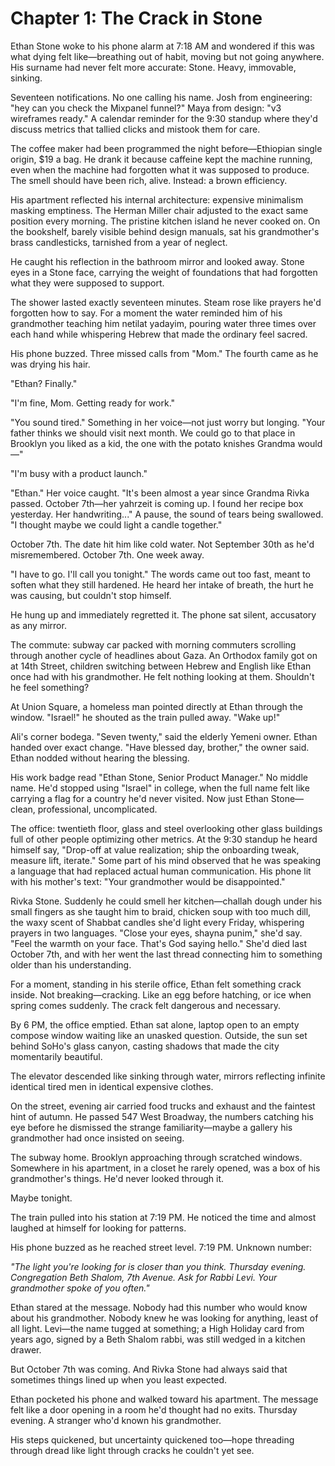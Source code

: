 # Chapter 1: The Crack in Stone

Ethan Stone woke to his phone alarm at 7:18 AM and wondered if this was what dying felt like—breathing out of habit, moving but not going anywhere. His surname had never felt more accurate: Stone. Heavy, immovable, sinking.

Seventeen notifications. No one calling his name. Josh from engineering: "hey can you check the Mixpanel funnel?" Maya from design: "v3 wireframes ready." A calendar reminder for the 9:30 standup where they'd discuss metrics that tallied clicks and mistook them for care.

The coffee maker had been programmed the night before—Ethiopian single origin, $19 a bag. He drank it because caffeine kept the machine running, even when the machine had forgotten what it was supposed to produce. The smell should have been rich, alive. Instead: a brown efficiency.

His apartment reflected his internal architecture: expensive minimalism masking emptiness. The Herman Miller chair adjusted to the exact same position every morning. The pristine kitchen island he never cooked on. On the bookshelf, barely visible behind design manuals, sat his grandmother's brass candlesticks, tarnished from a year of neglect.

He caught his reflection in the bathroom mirror and looked away. Stone eyes in a Stone face, carrying the weight of foundations that had forgotten what they were supposed to support.

The shower lasted exactly seventeen minutes. Steam rose like prayers he'd forgotten how to say. For a moment the water reminded him of his grandmother teaching him netilat yadayim, pouring water three times over each hand while whispering Hebrew that made the ordinary feel sacred.

His phone buzzed. Three missed calls from "Mom." The fourth came as he was drying his hair.

"Ethan? Finally."

"I'm fine, Mom. Getting ready for work."

"You sound tired." Something in her voice—not just worry but longing. "Your father thinks we should visit next month. We could go to that place in Brooklyn you liked as a kid, the one with the potato knishes Grandma would—"

"I'm busy with a product launch."

"Ethan." Her voice caught. "It's been almost a year since Grandma Rivka passed. October 7th—her yahrzeit is coming up. I found her recipe box yesterday. Her handwriting..." A pause, the sound of tears being swallowed. "I thought maybe we could light a candle together."

October 7th. The date hit him like cold water. Not September 30th as he'd misremembered. October 7th. One week away.

"I have to go. I'll call you tonight." The words came out too fast, meant to soften what they still hardened. He heard her intake of breath, the hurt he was causing, but couldn't stop himself.

He hung up and immediately regretted it. The phone sat silent, accusatory as any mirror.

The commute: subway car packed with morning commuters scrolling through another cycle of headlines about Gaza. An Orthodox family got on at 14th Street, children switching between Hebrew and English like Ethan once had with his grandmother. He felt nothing looking at them. Shouldn't he feel something?

At Union Square, a homeless man pointed directly at Ethan through the window. "Israel!" he shouted as the train pulled away. "Wake up!"

Ali's corner bodega. "Seven twenty," said the elderly Yemeni owner. Ethan handed over exact change. "Have blessed day, brother," the owner said. Ethan nodded without hearing the blessing.

His work badge read "Ethan Stone, Senior Product Manager." No middle name. He'd stopped using "Israel" in college, when the full name felt like carrying a flag for a country he'd never visited. Now just Ethan Stone—clean, professional, uncomplicated.

The office: twentieth floor, glass and steel overlooking other glass buildings full of other people optimizing other metrics. At the 9:30 standup he heard himself say, "Drop-off at value realization; ship the onboarding tweak, measure lift, iterate." Some part of his mind observed that he was speaking a language that had replaced actual human communication. His phone lit with his mother's text: "Your grandmother would be disappointed."

Rivka Stone. Suddenly he could smell her kitchen—challah dough under his small fingers as she taught him to braid, chicken soup with too much dill, the waxy scent of Shabbat candles she'd light every Friday, whispering prayers in two languages. "Close your eyes, shayna punim," she'd say. "Feel the warmth on your face. That's God saying hello." She'd died last October 7th, and with her went the last thread connecting him to something older than his understanding.

For a moment, standing in his sterile office, Ethan felt something crack inside. Not breaking—cracking. Like an egg before hatching, or ice when spring comes suddenly. The crack felt dangerous and necessary.

By 6 PM, the office emptied. Ethan sat alone, laptop open to an empty compose window waiting like an unasked question. Outside, the sun set behind SoHo's glass canyon, casting shadows that made the city momentarily beautiful.

The elevator descended like sinking through water, mirrors reflecting infinite identical tired men in identical expensive clothes.

On the street, evening air carried food trucks and exhaust and the faintest hint of autumn. He passed 547 West Broadway, the numbers catching his eye before he dismissed the strange familiarity—maybe a gallery his grandmother had once insisted on seeing.

The subway home. Brooklyn approaching through scratched windows. Somewhere in his apartment, in a closet he rarely opened, was a box of his grandmother's things. He'd never looked through it.

Maybe tonight.

The train pulled into his station at 7:19 PM. He noticed the time and almost laughed at himself for looking for patterns.

His phone buzzed as he reached street level. 7:19 PM. Unknown number:

*"The light you're looking for is closer than you think. Thursday evening. Congregation Beth Shalom, 7th Avenue. Ask for Rabbi Levi. Your grandmother spoke of you often."*

Ethan stared at the message. Nobody had this number who would know about his grandmother. Nobody knew he was looking for anything, least of all light. Levi—the name tugged at something; a High Holiday card from years ago, signed by a Beth Shalom rabbi, was still wedged in a kitchen drawer.

But October 7th was coming. And Rivka Stone had always said that sometimes things lined up when you least expected.

Ethan pocketed his phone and walked toward his apartment. The message felt like a door opening in a room he'd thought had no exits. Thursday evening. A stranger who'd known his grandmother.

His steps quickened, but uncertainty quickened too—hope threading through dread like light through cracks he couldn't yet see.
